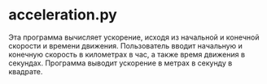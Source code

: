 # acceleration.py

Эта программа вычисляет ускорение, исходя из начальной и конечной скорости и времени движения. Пользователь вводит начальную и конечную скорость в километрах в час, а также время движения в секундах. Программа выводит ускорение в метрах в секунду в квадрате.
